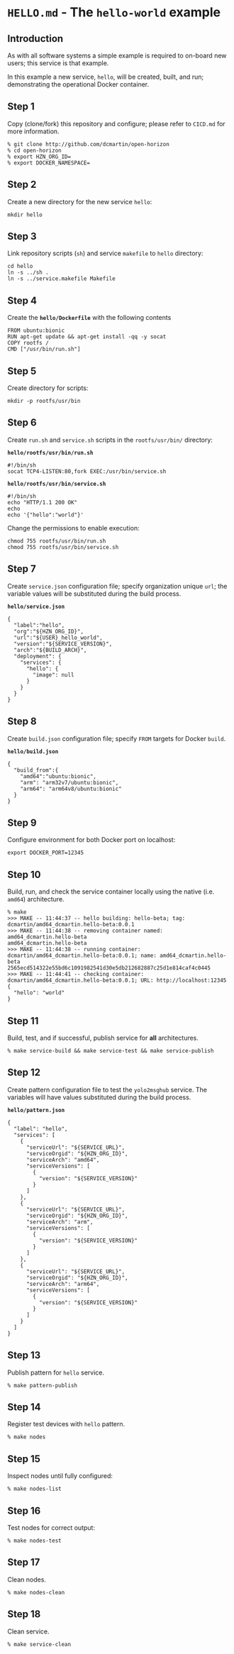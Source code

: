 # `HELLO.md` - The `hello-world` example

## Introduction
As with all software systems a simple example is required to on-board new users; this service is that example.

In this example a new service, `hello`, will be created, built, and run; demonstrating the operational Docker container.

## Step 1
Copy (clone/fork) this repository and configure; please refer to `CICD.md` for more information.

```
% git clone http://github.com/dcmartin/open-horizon
% cd open-horizon
% export HZN_ORG_ID=
% export DOCKER_NAMESPACE=
```

## Step 2
Create a new directory for the new service `hello`:

```
mkdir hello
```

## Step 3
Link repository scripts (`sh`) and service `makefile` to `hello` directory:

```
cd hello
ln -s ../sh .
ln -s ../service.makefile Makefile
```

## Step 4
Create the **`hello/Dockerfile`** with the following contents

```
FROM ubuntu:bionic
RUN apt-get update && apt-get install -qq -y socat
COPY rootfs /
CMD ["/usr/bin/run.sh"]
```

## Step 5
Create directory for scripts:

```
mkdir -p rootfs/usr/bin
```

## Step 6
Create `run.sh` and `service.sh` scripts in the `rootfs/usr/bin/` directory:

**`hello/rootfs/usr/bin/run.sh`**

```
#!/bin/sh
socat TCP4-LISTEN:80,fork EXEC:/usr/bin/service.sh
```

**`hello/rootfs/usr/bin/service.sh`**

```
#!/bin/sh
echo "HTTP/1.1 200 OK"
echo
echo '{"hello":"world"}'
```

Change the permissions to enable execution:

```
chmod 755 rootfs/usr/bin/run.sh
chmod 755 rootfs/usr/bin/service.sh
```

## Step 7
Create `service.json` configuration file; specify organization unique `url`; the variable values will be substituted during the build process.

**`hello/service.json`**

```
{
  "label":"hello",
  "org":"${HZN_ORG_ID}",
  "url":"${USER}_hello_world",
  "version":"${SERVICE_VERSION}",
  "arch":"${BUILD_ARCH}",
  "deployment": {
    "services": {
      "hello": {
        "image": null
      }
    }
  }
}
```

## Step 8
Create `build.json` configuration file; specify `FROM` targets for Docker `build`.

**`hello/build.json`**

```
{
  "build_from":{
    "amd64":"ubuntu:bionic",
    "arm": "arm32v7/ubuntu:bionic",
    "arm64": "arm64v8/ubuntu:bionic"
  }
}
```

## Step 9
Configure environment for both Docker port on localhost:

```
export DOCKER_PORT=12345
```

## Step 10
Build, run, and check the service container locally using the native (i.e. `amd64`) architecture.

```
% make
>>> MAKE -- 11:44:37 -- hello building: hello-beta; tag: dcmartin/amd64_dcmartin.hello-beta:0.0.1
>>> MAKE -- 11:44:38 -- removing container named: amd64_dcmartin.hello-beta
amd64_dcmartin.hello-beta
>>> MAKE -- 11:44:38 -- running container: dcmartin/amd64_dcmartin.hello-beta:0.0.1; name: amd64_dcmartin.hello-beta
2565ecd514322e55bd6c1091982541d30e5db212682887c25d1e814caf4c0445
>>> MAKE -- 11:44:41 -- checking container: dcmartin/amd64_dcmartin.hello-beta:0.0.1; URL: http://localhost:12345
{
  "hello": "world"
}
```

## Step 11
Build, test, and if successful, publish service for __all__ architectures.

```
% make service-build && make service-test && make service-publish
```

## Step 12
Create pattern configuration file to test the `yolo2msghub` service.  The variables will have values substituted during the build process.

**`hello/pattern.json`**

```
{
  "label": "hello",
  "services": [
    {
      "serviceUrl": "${SERVICE_URL}",
      "serviceOrgid": "${HZN_ORG_ID}",
      "serviceArch": "amd64",
      "serviceVersions": [
        {
          "version": "${SERVICE_VERSION}"
        }
      ]
    },
    {
      "serviceUrl": "${SERVICE_URL}",
      "serviceOrgid": "${HZN_ORG_ID}",
      "serviceArch": "arm",
      "serviceVersions": [
        {
          "version": "${SERVICE_VERSION}"
        }
      ]
    },
    {
      "serviceUrl": "${SERVICE_URL}",
      "serviceOrgid": "${HZN_ORG_ID}",
      "serviceArch": "arm64",
      "serviceVersions": [
        {
          "version": "${SERVICE_VERSION}"
        }
      ]
    }
  ]
}
```

## Step 13
Publish pattern for `hello` service.

```
% make pattern-publish
```

## Step 14
Register test devices with `hello` pattern.

```
% make nodes
```

## Step 15
Inspect nodes until fully configured:

```
% make nodes-list
```

## Step 16
Test nodes for correct output:

```
% make nodes-test
```

## Step 17
Clean nodes.

```
% make nodes-clean
```

## Step 18
Clean service.

```
% make service-clean
```


